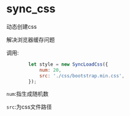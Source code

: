 # sync_css
动态创建css

解决浏览器缓存问题

调用:

```javascript
        let style = new SyncLoadCss({
            num: 20,
            src: './css/bootstrap.min.css',
        });
```
`num`:指生成随机数

`src`:为css文件路径
